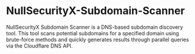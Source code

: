 # NullSecurityX-Subdomain-Scanner
NullSecurityX Subdomain Scanner is a DNS-based subdomain discovery tool. This tool scans potential subdomains for a specified domain using brute-force methods and quickly generates results through parallel queries via the Cloudflare DNS API.
